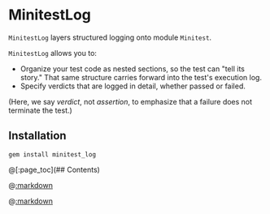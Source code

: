 # MinitestLog


```MinitestLog``` layers structured logging onto module ```Minitest```.

```MinitestLog``` allows you to:

- Organize your test code as nested sections, so the test can "tell its story."  That same structure carries forward into the test's execution log.
- Specify verdicts that are logged in detail, whether passed or failed.

(Here, we say *verdict*, not *assertion*, to emphasize that a failure does not terminate the test.)

## Installation

```
gem install minitest_log
```

@[:page_toc](## Contents)

@[:markdown](sections/template.md)

@[:markdown](verdicts/template.md)
